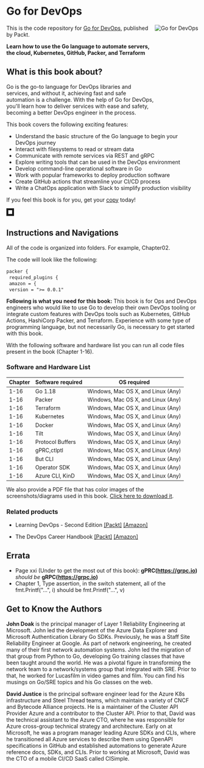 # Go for DevOps

<a href="https://www.packtpub.com/product/go-for-devops/9781801818896?utm_source=github&utm_medium=repository&utm_campaign=9781801818896"><img src="https://static.packt-cdn.com/products/9781801818896/cover/smaller" alt="Go for DevOps" height="256px" align="right"></a>

This is the code repository for [Go for DevOps](https://www.packtpub.com/product/go-for-devops/9781801818896?utm_source=github&utm_medium=repository&utm_campaign=9781801818896), published by Packt.

**Learn how to use the Go language to automate servers, the cloud, Kubernetes, GitHub, Packer, and Terraform**

## What is this book about?
Go is the go-to language for DevOps libraries and services, and without it, achieving fast and safe automation is a challenge. With the help of Go for DevOps, you'll learn how to deliver services with ease and safety, becoming a better DevOps engineer in the process. 

This book covers the following exciting features:
* Understand the basic structure of the Go language to begin your DevOps journey
* Interact with filesystems to read or stream data
* Communicate with remote services via REST and gRPC
* Explore writing tools that can be used in the DevOps environment
* Develop command-line operational software in Go
* Work with popular frameworks to deploy production software
* Create GitHub actions that streamline your CI/CD process
* Write a ChatOps application with Slack to simplify production visibility

If you feel this book is for you, get your [copy](https://www.amazon.com/dp/1801818894) today!

<a href="https://www.packtpub.com/?utm_source=github&utm_medium=banner&utm_campaign=GitHubBanner"><img src="https://raw.githubusercontent.com/PacktPublishing/GitHub/master/GitHub.png" 
alt="https://www.packtpub.com/" border="5" /></a>

## Instructions and Navigations
All of the code is organized into folders. For example, Chapter02.

The code will look like the following:
```
packer {
 required_plugins {
 amazon = {
 version = ">= 0.0.1"

```

**Following is what you need for this book:**
This book is for Ops and DevOps engineers who would like to use Go to develop their own DevOps tooling or integrate custom features with DevOps tools such as Kubernetes, GitHub Actions, HashiCorp Packer, and Terraform. Experience with some type of programming language, but not necessarily Go, is necessary to get started with this book.

With the following software and hardware list you can run all code files present in the book (Chapter 1-16).
### Software and Hardware List
| Chapter  | Software required | OS required |
| -------- | ------------------------------------ | ----------------------------------- |
| 1-16     | Go 1.18           | Windows, Mac OS X, and Linux (Any) |
| 1-16     | Packer            | Windows, Mac OS X, and Linux (Any) |
| 1-16     | Terraform         | Windows, Mac OS X, and Linux (Any) |
| 1-16     | Kubernetes        | Windows, Mac OS X, and Linux (Any) |
| 1-16     | Docker            | Windows, Mac OS X, and Linux (Any) |
| 1-16     | Tilt              | Windows, Mac OS X, and Linux (Any) |
| 1-16     | Protocol Buffers  | Windows, Mac OS X, and Linux (Any) |
| 1-16     | gPRC,ctlptl       | Windows, Mac OS X, and Linux (Any) |
| 1-16     | But CLI           | Windows, Mac OS X, and Linux (Any) |
| 1-16     | Operator SDK      | Windows, Mac OS X, and Linux (Any) |
| 1-16     | Azure CLI, KinD   | Windows, Mac OS X, and Linux (Any) |

We also provide a PDF file that has color images of the screenshots/diagrams used in this book. [Click here to download it](https://static.packt-cdn.com/downloads/9781801818896_ColorImages.pdf).

### Related products
* Learning DevOps - Second Edition [[Packt]](https://www.packtpub.com/product/learning-devops-second-edition/9781801818964?utm_source=github&utm_medium=repository&utm_campaign=9781801818964) [[Amazon]](https://www.amazon.com/dp/1801818967)

* The DevOps Career Handbook [[Packt]](https://www.packtpub.com/product/the-devops-career-handbook/9781803230948?utm_source=github&utm_medium=repository&utm_campaign=9781803230948) [[Amazon]](https://www.amazon.com/dp/1803230940)

## Errata
 * Page xxi (Under to get the most out of this book): **gPRC(https://grpc.io)** _should be_ **gRPC(https://grpc.io)**
 * Chapter 1, Type assertion, in the switch statement, all of the fmt.Printf("...", i) should be fmt.Printf("...", v)

## Get to Know the Authors
**John Doak**
is the principal manager of Layer 1 Reliability Engineering at Microsoft. John led the development of the Azure Data Explorer and Microsoft Authentication Library Go SDKs. Previously, he was a Staff Site Reliability Engineer at Google. As part of network engineering, he created many of their first network automation systems. John led the migration of that group from Python to Go, developing Go training classes that have been taught around the world. He was a pivotal figure in transforming the network team to a network/systems group that integrated with SRE. Prior to that, he worked for Lucasfilm in video games and film. You can find his musings on Go/SRE topics and his Go classes on the web.

**David Justice**
is the principal software engineer lead for the Azure K8s infrastructure and Steel Thread teams, which maintain a variety of CNCF and Bytecode Alliance projects. He is a maintainer of the Cluster API Provider Azure and a contributor to the Cluster API. Prior to that, David was the technical assistant to the Azure CTO, where he was responsible for Azure cross-group technical strategy and architecture. Early on at Microsoft, he was a program manager leading Azure SDKs and CLIs, where he transitioned all Azure services to describe them using OpenAPI specifications in GitHub and established automations to generate Azure reference docs, SDKs, and CLIs. Prior to working at Microsoft, David was the CTO of a mobile CI/CD SaaS called CISimple.
